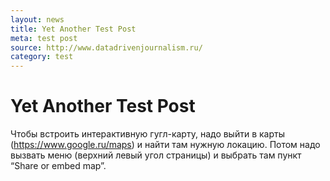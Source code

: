 ```yaml
---
layout: news
title: Yet Another Test Post
meta: test post
source: http://www.datadrivenjournalism.ru/
category: test
---
```


# Yet Another Test Post

Чтобы встроить интерактивную гугл-карту, надо выйти в карты (https://www.google.ru/maps) и найти там нужную локацию. Потом надо вызвать меню (верхний левый угол страницы) и выбрать там пункт “Share or embed map”.